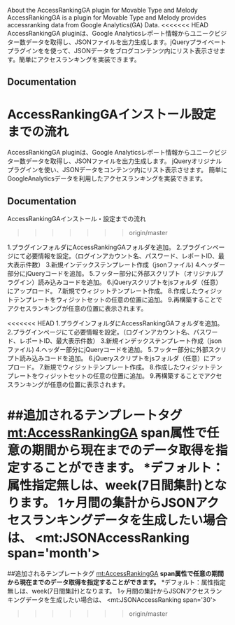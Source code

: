  About the AccessRankingGA plugin for Movable Type and Melody
AccessRankingGA is a plugin for Movable Type and Melody provides accessranking data from Google Analytics(GA) Data.
<<<<<<< HEAD
AccessRankingGA pluginは、Google Analyticsレポート情報からユニークビジター数データを取得し、JSONファイルを出力生成します。jQueryプライベートプラグインをを使って、JSONデータをブログコンテンツ内にリスト表示させます。簡単にアクセスランキングを実装できます。
## Documentation
AccessRankingGAインストール設定までの流れ
=======

AccessRankingGA pluginは、Google Analyticsレポート情報からユニークビジター数データを取得し、JSONファイルを出力生成します。
jQueryオリジナルプラグインを使い、JSONデータをコンテンツ内にリスト表示させます。
簡単にGoogleAnalyticsデータを利用したアクセスランキングを実装できます。
## Documentation
AccessRankingGAインストール・設定までの流れ

>>>>>>> origin/master

 1.プラグインフォルダにAccessRankingGAフォルダを追加。
 2.プラグインページにて必要情報を設定。（ログインアカウント名、パスワード、レポートID、最大表示件数）
 3.新規インデックステンプレート作成（jsonファイル)
 4.ヘッダー部分にjQueryコードを追加。
 5.フッター部分に外部スクリプト（オリジナルプラグイン）読み込みコードを追加。
 6.jQueryスクリプトをjsフォルダ（任意）にアップロード。
 7.新規でウィジットテンプレート作成。
 8.作成したウィジットテンプレートをウィジットセットの任意の位置に追加。
 9.再構築することでアクセスランキングが任意の位置に表示されます。

<<<<<<< HEAD
1.プラグインフォルダにAccessRankingGAフォルダを追加。
2.プラグインページにて必要情報を設定。（ログインアカウント名、パスワード、レポートID、最大表示件数）
3.新規インデックステンプレート作成（jsonファイル)
4.ヘッダー部分にjQueryコードを追加。
5.フッター部分に外部スクリプト読み込みコードを追加。
6.jQueryスクリプトをjsフォルダ（任意）にアップロード。
7.新規でウィジットテンプレート作成。
8.作成したウィジットテンプレートをウィジットセットの任意の位置に追加。
9.再構築することでアクセスランキングが任意の位置に表示されます。

##追加されるテンプレートタグ
	<mt:AccessRankingGA>
**span属性で任意の期間から現在までのデータ取得を指定することができます。**
*デフォルト：属性指定無しは、week(7日間集計)となります。
1ヶ月間の集計からJSONアクセスランキングデータを生成したい場合は、
	<mt:JSONAccessRanking span='month'>
=======

##追加されるテンプレートタグ
     <mt:AccessRankingGA>
**span属性で任意の期間から現在までのデータ取得を指定することができます。**
*デフォルト：属性指定無しは、week(7日間集計)となります。
 1ヶ月間の集計からJSONアクセスランキングデータを生成したい場合は、
     <mt:JSONAccessRanking span='30'>
>>>>>>> origin/master

